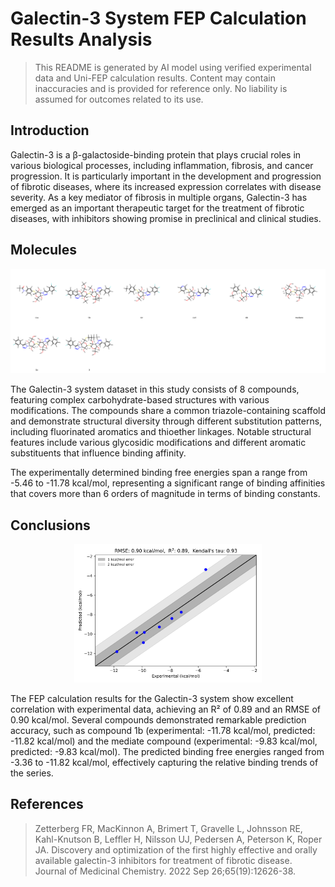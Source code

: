 # Galectin-3 System FEP Calculation Results Analysis

> This README is generated by AI model using verified experimental data and Uni-FEP calculation results. Content may contain inaccuracies and is provided for reference only. No liability is assumed for outcomes related to its use.

## Introduction

Galectin-3 is a β-galactoside-binding protein that plays crucial roles in various biological processes, including inflammation, fibrosis, and cancer progression. It is particularly important in the development and progression of fibrotic diseases, where its increased expression correlates with disease severity. As a key mediator of fibrosis in multiple organs, Galectin-3 has emerged as an important therapeutic target for the treatment of fibrotic diseases, with inhibitors showing promise in preclinical and clinical studies.

## Molecules

![Molecular structures of representative compounds](mol_grid.png)

The Galectin-3 system dataset in this study consists of 8 compounds, featuring complex carbohydrate-based structures with various modifications. The compounds share a common triazole-containing scaffold and demonstrate structural diversity through different substitution patterns, including fluorinated aromatics and thioether linkages. Notable structural features include various glycosidic modifications and different aromatic substituents that influence binding affinity.

The experimentally determined binding free energies span a range from -5.46 to -11.78 kcal/mol, representing a significant range of binding affinities that covers more than 6 orders of magnitude in terms of binding constants.

## Conclusions

<p align="center"><img src="result_dG.png" width="300"></p>

The FEP calculation results for the Galectin-3 system show excellent correlation with experimental data, achieving an R² of 0.89 and an RMSE of 0.90 kcal/mol. Several compounds demonstrated remarkable prediction accuracy, such as compound 1b (experimental: -11.78 kcal/mol, predicted: -11.82 kcal/mol) and the mediate compound (experimental: -9.83 kcal/mol, predicted: -9.83 kcal/mol). The predicted binding free energies ranged from -3.36 to -11.82 kcal/mol, effectively capturing the relative binding trends of the series.

## References

> Zetterberg FR, MacKinnon A, Brimert T, Gravelle L, Johnsson RE, Kahl-Knutson B, Leffler H, Nilsson UJ, Pedersen A, Peterson K, Roper JA. Discovery and optimization of the first highly effective and orally available galectin-3 inhibitors for treatment of fibrotic disease. Journal of Medicinal Chemistry. 2022 Sep 26;65(19):12626-38. 